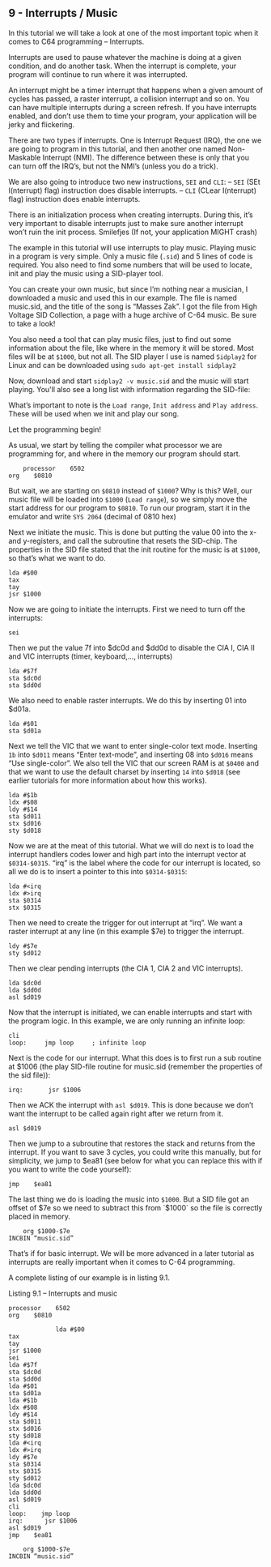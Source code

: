 ## 9 - Interrupts / Music

In this tutorial we will take a look at one of the most important topic when it comes to C64 programming – Interrupts.

Interrupts are used to pause whatever the machine is doing at a given condition, and do another task. When the interrupt is complete, your program will continue to run where it was interrupted.

An interrupt might be a timer interrupt that happens when a given amount of cycles has passed, a raster interrupt, a collision interrupt and so on. You can have multiple interrupts during a screen refresh. If you have interrupts enabled, and don’t use them to time your program, your application will be jerky and flickering.

There are two types if interrupts. One is Interrupt Request (IRQ), the one we are going to program in this tutorial, and then another one named Non-Maskable Interrupt (NMI). The difference between these is only that you can turn off the IRQ’s, but not the NMI’s (unless you do a trick).

We are also going to introduce two new instructions, `SEI` and `CLI`:
– `SEI` (SEt I(nterrupt) flag) instruction does disable interrupts.
– `CLI` (CLear I(nterrupt) flag) instruction does enable interrupts.

There is an initialization process when creating interrupts. During this, it’s very important to disable interrupts just to make sure another interrupt won’t ruin the init process. Smilefjes (If not, your application MIGHT crash)

The example in this tutorial will use interrupts to play music. Playing music in a program is very simple. Only a music file (`.sid`) and 5 lines of code is required. You also need to find some numbers that will be used to locate, init and play the music using a SID-player tool.

You can create your own music, but since I’m nothing near a musician, I downloaded a music and used this in our example. The file is named music.sid, and the title of the song is “Masses Zak”. I got the file from High Voltage SID Collection, a page with a huge archive of C-64 music. Be sure to take a look! 

You also need a tool that can play music files, just to find out some information about the file, like where in the memory it will be stored. Most files will be at `$1000`, but not all.
The SID player I use is named `Sidplay2` for Linux and can be downloaded using `sudo apt-get install sidplay2`

Now, download and start `sidplay2 -v music.sid` and the music will start playing. You'll also see a long list with information regarding the SID-file:

What’s important to note is the `Load range`, `Init address` and `Play address`. These will be used when we init and play our song.

Let the programming begin!

As usual, we start by telling the compiler what processor we are programming for, and where in the memory our program should start.

````
    processor    6502
org    $0810
````

But wait, we are starting on `$0810` instead of `$1000`? Why is this? Well, our music file will be loaded into `$1000` (`Load range`), so we simply move the start address for our program to `$0810`. To run our program, start it in the emulator and write `SYS 2064` (decimal of 0810 hex)

Next we initiate the music. This is done but putting the value 00 into the x- and y-registers, and call the subroutine that resets the SID-chip. The properties in the SID file stated that the init routine for the music is at `$1000`, so that’s what we want to do.

````
lda #$00
tax
tay
jsr $1000
````

Now we are going to initiate the interrupts. First we need to turn off the interrupts:
````
sei
````

Then we put the value 7f into $dc0d and $dd0d to disable the CIA I, CIA II and VIC interrupts (timer, keyboard,…, interrupts)
````
lda #$7f
sta $dc0d
sta $dd0d
````
We also need to enable raster interrupts. We do this by inserting 01 into $d01a.

````
lda #$01
sta $d01a
````
Next we tell the VIC that we want to enter single-color text mode. Inserting `1b` into `$d011` means “Enter text-mode”, and inserting 08 into `$d016` means “Use single-color”. We also tell the VIC that our screen RAM is at `$0400` and that we want to use the default charset by inserting `14` into `$d018` (see earlier tutorials for more information about how this works).
````            
lda #$1b
ldx #$08
ldy #$14
sta $d011
stx $d016
sty $d018
````

Now we are at the meat of this tutorial. What we will do next is to load the interrupt handlers codes lower and high part into the interrupt vector at `$0314-$0315`. “irq” is the label where the code for our interrupt is located, so all we do is to insert a pointer to this into `$0314-$0315`:

````
lda #<irq
ldx #>irq
sta $0314
stx $0315
````

Then we need to create the trigger for out interrupt at “irq”. We want a raster interrupt at any line (in this example $7e) to trigger the interrupt.

````
ldy #$7e
sty $d012
````

Then we clear pending interrupts (the CIA 1, CIA 2 and VIC interrupts).
````
lda $dc0d
lda $dd0d
asl $d019
````
Now that the interrupt is initiated, we can enable interrupts and start with the program logic. In this example, we are only running an infinite loop:
````
cli
loop:     jmp loop     ; infinite loop
````

Next is the code for our interrupt. What this does is to first run a sub routine at $1006 (the play SID-file routine for music.sid (remember the properties of the sid file)):
````
irq:       jsr $1006
````

Then we ACK the interrupt with `asl $d019`. This is done because we don’t want the interrupt to be called again right after we return from it.
````
asl $d019
````
Then we jump to a subroutine that restores the stack and returns from the interrupt. If you want to save 3 cycles, you could write this manually, but for simplicity, we jump to $ea81 (see below for what you can replace this with if you want to write the code yourself):

````
jmp    $ea81
````

The last thing we do is loading the music into `$1000`. But a SID file got an offset of $7e so we need to subtract this from `$1000` so the file is correctly placed in memory.

````
    org $1000-$7e
INCBIN “music.sid”
````

That’s if for basic interrupt. We will be more advanced in a later tutorial as interrupts are really important when it comes to C-64 programming.

A complete listing of our example is in listing 9.1.

Listing 9.1 – Interrupts and music

````
processor    6502
org    $0810

             lda #$00
tax
tay
jsr $1000
sei
lda #$7f
sta $dc0d
sta $dd0d
lda #$01
sta $d01a
lda #$1b
ldx #$08
ldy #$14
sta $d011
stx $d016
sty $d018
lda #<irq
ldx #>irq
ldy #$7e
sta $0314
stx $0315
sty $d012
lda $dc0d
lda $dd0d
asl $d019
cli
loop:    jmp loop
irq:      jsr $1006
asl $d019
jmp    $ea81

    org $1000-$7e
INCBIN “music.sid”
````

